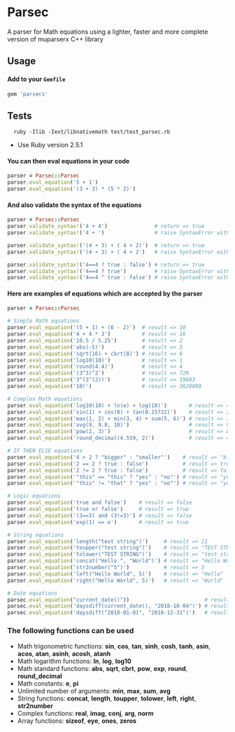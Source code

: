 # Parsec

A parser for Math equations using a lighter, faster and more complete version of muparserx C++ library

## Usage

#### Add to your `Gemfile`

```ruby
gem 'parsecs'
```

## Tests

      ruby -Ilib -Iext/libnativemath test/test_parsec.rb

* Use Ruby version 2.5.1

#### You can then eval equations in your code

```ruby
parser = Parsec::Parsec
parser.eval_equation('5 + 1')
parser.eval_equation('(3 + 3) * (5 * 2)')
```

#### And also validate the syntax of the equations

```ruby
parser = Parsec::Parsec
parser.validate_syntax!('4 + 4')               # return => true
parser.validate_syntax!('4 + ')                # raise SyntaxError with message: Unexpected end of expression found at position 4.

parser.validate_syntax!('(4 + 3) + ( 4 + 2)')  # return => true
parser.validate_syntax!('(4 + 3) + ( 4 + 2')   # raise SyntaxError with message: Missing parenthesis.

parser.validate_syntax!('4==4 ? true : false') # return => true
parser.validate_syntax!('4==4 ? true')         # raise SyntaxError with message: If-then-else operator is missing an else clause.
parser.validate_syntax!('4==4 ^ true : false') # raise SyntaxError with message: Misplaced colon at position 12.
```

#### Here are examples of equations which are accepted by the parser
```ruby
parser = Parsec::Parsec

# Simple Math equations
parser.eval_equation('(5 + 1) + (6 - 2)')  # result => 10
parser.eval_equation('4 + 4 * 3')          # result => 16
parser.eval_equation('10.5 / 5.25')        # result => 2
parser.eval_equation('abs(-5)')            # result => 5
parser.eval_equation('sqrt(16) + cbrt(8)') # result => 6
parser.eval_equation('log10(10)')          # result => 1
parser.eval_equation('round(4.4)')         # result => 4
parser.eval_equation('(3^3)^2')            # result => 729
parser.eval_equation('3^(3^(2))')          # result => 19683
parser.eval_equation('10!')                # result => 3628800

# Complex Math equations
parser.eval_equation('log10(10) + ln(e) + log(10)')       # result => 4.30259
parser.eval_equation('sin(1) + cos(0) + tan(0.15722)')    # result => 2.0
parser.eval_equation('max(1, 2) + min(3, 4) + sum(5, 6)') # result => 16
parser.eval_equation('avg(9, 9.8, 10)')                   # result => 9.6
parser.eval_equation('pow(2, 3)')                         # result => 8
parser.eval_equation('round_decimal(4.559, 2)')           # result => 4.56

# IF THEN ELSE equations
parser.eval_equation('4 > 2 ? "bigger" : "smaller"')    # result => "bigger"
parser.eval_equation('2 == 2 ? true : false')           # result => true
parser.eval_equation('2 != 2 ? true : false')           # result => false
parser.eval_equation('"this" == "this" ? "yes" : "no"') # result => "yes"
parser.eval_equation('"this" != "that" ? "yes" : "no"') # result => "yes"

# Logic equations
parser.eval_equation('true and false')    # result => false
parser.eval_equation('true or false')     # result => true
parser.eval_equation('(3==3) and (3!=3)') # result => false
parser.eval_equation('exp(1) == e')       # result => true

# String equations
parser.eval_equation('length("test string")')     # result => 11
parser.eval_equation('toupper("test string")')    # result => "TEST STRING"
parser.eval_equation('tolower("TEST STRING")')    # result => "test string"
parser.eval_equation('concat("Hello ", "World")') # result => "Hello World"
parser.eval_equation('str2number("5")')           # result => 5
parser.eval_equation('left("Hello World", 5)')    # result => "Hello"
parser.eval_equation('right("Hello World", 5)')   # result => "World"

# Date equations
parsec.eval_equation("current_date()"))                        # result => "2018-10-03"
parsec.eval_equation('daysdiff(current_date(), "2018-10-04")') # result => 1
parsec.eval_equation('daysdiff("2018-01-01", "2018-12-31")')   # result => 364
```

### The following functions can be used

* Math trigonometric functions: **sin**, **cos**, **tan**, **sinh**, **cosh**, **tanh**, **asin**, **acos**, **atan**, **asinh**, **acosh**, **atanh**
* Math logarithm functions: **ln**, **log**, **log10**
* Math standard functions: **abs**, **sqrt**, **cbrt**, **pow**, **exp**, **round**, **round_decimal**
* Math constants: **e**, **pi**
* Unlimited number of arguments: **min**, **max**, **sum**, **avg**
* String functions: **concat**, **length**, **toupper**, **tolower**, **left**, **right**, **str2number**
* Complex functions: **real**, **imag**, **conj**, **arg**, **norm**
* Array functions: **sizeof**, **eye**, **ones**, **zeros**

